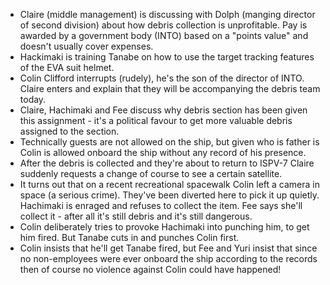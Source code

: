 - Claire (middle management) is discussing with Dolph (manging director of second division) about how debris collection is unprofitable. Pay is awarded by a government body (INTO) based on a "points value" and doesn't usually cover expenses.
- Hackimaki is training Tanabe on how to use the target tracking features of the EVA suit helmet.
- Colin Clifford interrupts (rudely), he's the son of the director of INTO. Claire enters and explain that they will be accompanying the debris team today.
- Claire, Hachimaki and Fee discuss why debris section has been given this assignment - it's a political favour to get more valuable debris assigned to the section.
- Technically guests are not allowed on the ship, but given who is father is Colin is allowed onboard the ship without any record of his presence.
- After the debris is collected and they're about to return to ISPV-7 Claire suddenly requests a change of course to see a certain satellite.
- It turns out that on a recent recreational spacewalk Colin left a camera in space (a serious crime). They've been diverted here to pick it up quietly. Hachimaki is enraged and refuses to collect the item. Fee says she'll collect it - after all it's still debris and it's still dangerous.
- Colin deliberately tries to provoke Hachimaki into punching him, to get him fired. But Tanabe cuts in and punches Colin first.
- Colin insists that he'll get Tanabe fired, but Fee and Yuri insist that since no non-employees were ever onboard the ship according to the records then of course no violence against Colin could have happened!